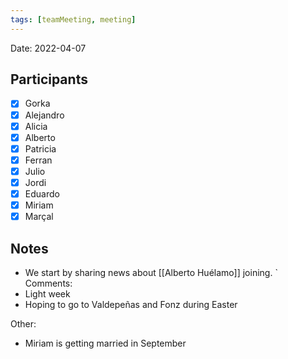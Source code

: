 ```yaml
---
tags: [teamMeeting, meeting]
---
```


Date: 2022-04-07

## Participants
- [x] Gorka
- [x] Alejandro
- [x] Alicia
- [x] Alberto
- [x] Patricia
- [x] Ferran
- [x] Julio
- [x] Jordi
- [x] Eduardo
- [x] Miriam
- [x] Marçal

## Notes
- We start by sharing news about [[Alberto Huélamo]] joining.
`
Comments:
- Light week
- Hoping to go to Valdepeñas and Fonz during Easter

Other:
- Miriam is getting married in September